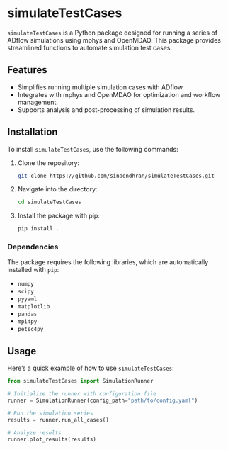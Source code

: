 # simulateTestCases

`simulateTestCases` is a Python package designed for running a series of ADflow simulations using mphys and OpenMDAO. This package provides streamlined functions to automate simulation test cases.

## Features

- Simplifies running multiple simulation cases with ADflow.
- Integrates with mphys and OpenMDAO for optimization and workflow management.
- Supports analysis and post-processing of simulation results.

## Installation

To install `simulateTestCases`, use the following commands:

1. Clone the repository:

    ```bash
    git clone https://github.com/sinaendhran/simulateTestCases.git
    ```

2. Navigate into the directory:

    ```bash
    cd simulateTestCases
    ```

3. Install the package with pip:

    ```bash
    pip install .
    ```

### Dependencies

The package requires the following libraries, which are automatically installed with `pip`:

- `numpy`
- `scipy`
- `pyyaml`
- `matplotlib`
- `pandas`
- `mpi4py`
- `petsc4py`

## Usage

Here’s a quick example of how to use `simulateTestCases`:

```python
from simulateTestCases import SimulationRunner

# Initialize the runner with configuration file
runner = SimulationRunner(config_path="path/to/config.yaml")

# Run the simulation series
results = runner.run_all_cases()

# Analyze results
runner.plot_results(results)
